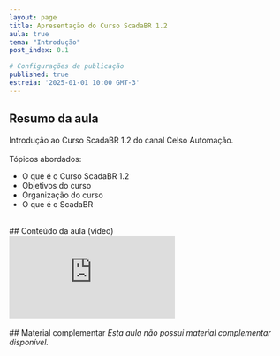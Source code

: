 ```yaml
---
layout: page
title: Apresentação do Curso ScadaBR 1.2
aula: true
tema: "Introdução"
post_index: 0.1

# Configurações de publicação
published: true
estreia: '2025-01-01 10:00 GMT-3'
---
```


## Resumo da aula
<div class="message">
	Introdução ao Curso ScadaBR 1.2 do canal Celso Automação.<br><br>
	Tópicos abordados:
	<ul>
		<li>O que é o Curso ScadaBR 1.2</li>
		<li>Objetivos do curso</li>
		<li>Organização do curso</li>
		<li>O que é o ScadaBR</li>
	</ul>
</div>

<br>
## Conteúdo da aula (vídeo)

<div class="iframe-container ratio-16_9">
	<iframe src="https://youtube.com/embed/Q-ysIqivosg" title="YouTube video player" frameborder="0" allow="accelerometer; autoplay; clipboard-write; encrypted-media; gyroscope; picture-in-picture; web-share" allowfullscreen></iframe>
</div>

<br>
## Material complementar
<i>Esta aula não possui material complementar disponível.</i>